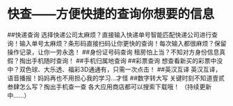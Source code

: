 # 快查——方便快捷的查询你想要的信息
##快递查询
选择快递公司太麻烦？直接输入快递单号智能匹配快递公司进行查询！输入单号太麻烦？条形码直接扫码让你更快的查询！每次输入都很麻烦？保留操作记录，让你一劳永逸！
##身份证号码查询
租房怕上当？不知对方身份信息真假？掏出手机随时查询！
##手机归属地查询
##彩票查询
想查看新买的彩票中没中？双色球、大乐透、福彩3D通通有，只需一次点击！
##英汉互译
英汉互译，语音播报！妈妈再也不用担心我的学习...才怪
##数字转大写
关键时刻不知道壹贰叁肆怎么写？掏出手机查一查
各大应用商店都可以搜索下载哦！
（持续更新中……）
